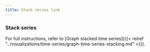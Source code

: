 ```yaml
---
title: Stack series link
---
```


### Stack series

For full instructions, refer to [Graph stacked time series]({{< relref "../visualizations/time-series/graph-time-series-stacking.md" >}}).
